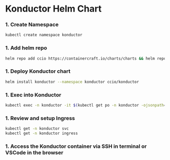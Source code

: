 # Konductor Helm Chart

### 1. Create Namespace
```sh
kubectl create namespace konductor
```

### 1. Add helm repo
```sh
helm repo add ccio https://containercraft.io/charts/charts && helm repo update
```

### 1. Deploy Konductor chart
```sh
helm install konductor --namespace konductor ccio/konductor 
```

### 1. Exec into Konductor
```sh
kubectl exec -n konductor -it $(kubectl get po -n konductor -ojsonpath='{.items[*].metadata.name}') -- connect
```

### 1. Review and setup Ingress 
```sh
kubectl get -n konductor svc
kubectl get -n konductor ingress
```

### 1. Access the Konductor container via SSH in terminal or VSCode in the browser
